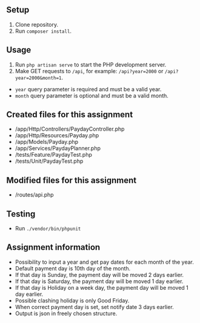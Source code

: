## Setup

1. Clone repository.
2. Run `composer install`.

## Usage

1. Run `php artisan serve` to start the PHP development server.
2. Make GET requests to `/api`, for example: `/api?year=2000` or `/api?year=2000&month=1`.

+ `year` query parameter is required and must be a valid year.
+ `month` query parameter is optional and must be a valid month.

## Created files for this assignment

+ /app/Http/Controllers/PaydayController.php
+ /app/Http/Resources/Payday.php
+ /app/Models/Payday.php
+ /app/Services/PaydayPlanner.php
+ /tests/Feature/PaydayTest.php
+ /tests/Unit/PaydayTest.php

## Modified files for this assignment

+ /routes/api.php

## Testing

+ Run `./vendor/bin/phpunit`

## Assignment information

+ Possibility to input a year and get pay dates for each month of the year.
+ Default payment day is 10th day of the month.
+ If that day is Sunday, the payment day will be moved 2 days earlier.
+ If that day is Saturday, the payment day will be moved 1 day earlier.
+ If that day is Holiday on a week day, the payment day will be moved 1 day earlier.
+ Possible clashing holiday is only Good Friday.
+ When correct payment day is set, set notify date 3 days earlier.
+ Output is json in freely chosen structure.
